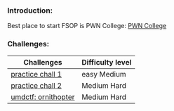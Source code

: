 ### Introduction:

Best place to start FSOP is PWN College: 
[PWN College](https://pwn.college/software-exploitation/file-struct-exploits)

### Challenges:

| Challenges |  Difficulty level |
|---|---|
|[practice chall 1](./chall-haklu/)| easy Medium |
|[practice chall 2](./anotherone/chall.c)| Medium Hard |
|[umdctf: ornithopter](./../../ctf/umdctf/ornithopter/)| Medium Hard |